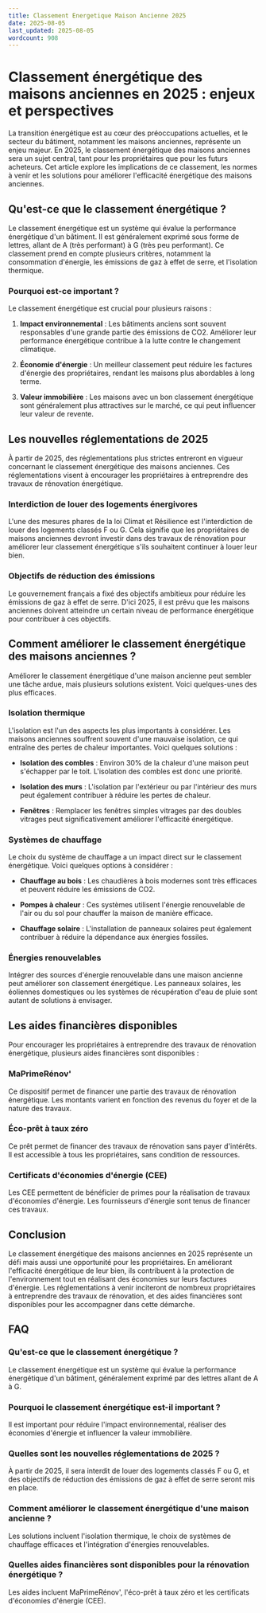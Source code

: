 ```yaml
---
title: Classement Energetique Maison Ancienne 2025
date: 2025-08-05
last_updated: 2025-08-05
wordcount: 908
---
```


# Classement énergétique des maisons anciennes en 2025 : enjeux et perspectives

La transition énergétique est au cœur des préoccupations actuelles, et le secteur du bâtiment, notamment les maisons anciennes, représente un enjeu majeur. En 2025, le classement énergétique des maisons anciennes sera un sujet central, tant pour les propriétaires que pour les futurs acheteurs. Cet article explore les implications de ce classement, les normes à venir et les solutions pour améliorer l'efficacité énergétique des maisons anciennes.

## Qu'est-ce que le classement énergétique ?

Le classement énergétique est un système qui évalue la performance énergétique d'un bâtiment. Il est généralement exprimé sous forme de lettres, allant de A (très performant) à G (très peu performant). Ce classement prend en compte plusieurs critères, notamment la consommation d'énergie, les émissions de gaz à effet de serre, et l'isolation thermique.

### Pourquoi est-ce important ?

Le classement énergétique est crucial pour plusieurs raisons :

1. **Impact environnemental** : Les bâtiments anciens sont souvent responsables d'une grande partie des émissions de CO2. Améliorer leur performance énergétique contribue à la lutte contre le changement climatique.
   
2. **Économie d'énergie** : Un meilleur classement peut réduire les factures d'énergie des propriétaires, rendant les maisons plus abordables à long terme.

3. **Valeur immobilière** : Les maisons avec un bon classement énergétique sont généralement plus attractives sur le marché, ce qui peut influencer leur valeur de revente.

## Les nouvelles réglementations de 2025

À partir de 2025, des réglementations plus strictes entreront en vigueur concernant le classement énergétique des maisons anciennes. Ces réglementations visent à encourager les propriétaires à entreprendre des travaux de rénovation énergétique.

### Interdiction de louer des logements énergivores

L'une des mesures phares de la loi Climat et Résilience est l'interdiction de louer des logements classés F ou G. Cela signifie que les propriétaires de maisons anciennes devront investir dans des travaux de rénovation pour améliorer leur classement énergétique s'ils souhaitent continuer à louer leur bien.

### Objectifs de réduction des émissions

Le gouvernement français a fixé des objectifs ambitieux pour réduire les émissions de gaz à effet de serre. D'ici 2025, il est prévu que les maisons anciennes doivent atteindre un certain niveau de performance énergétique pour contribuer à ces objectifs.

## Comment améliorer le classement énergétique des maisons anciennes ?

Améliorer le classement énergétique d'une maison ancienne peut sembler une tâche ardue, mais plusieurs solutions existent. Voici quelques-unes des plus efficaces.

### Isolation thermique

L'isolation est l'un des aspects les plus importants à considérer. Les maisons anciennes souffrent souvent d'une mauvaise isolation, ce qui entraîne des pertes de chaleur importantes. Voici quelques solutions :

- **Isolation des combles** : Environ 30% de la chaleur d'une maison peut s'échapper par le toit. L'isolation des combles est donc une priorité.
  
- **Isolation des murs** : L'isolation par l'extérieur ou par l'intérieur des murs peut également contribuer à réduire les pertes de chaleur.

- **Fenêtres** : Remplacer les fenêtres simples vitrages par des doubles vitrages peut significativement améliorer l'efficacité énergétique.

### Systèmes de chauffage

Le choix du système de chauffage a un impact direct sur le classement énergétique. Voici quelques options à considérer :

- **Chauffage au bois** : Les chaudières à bois modernes sont très efficaces et peuvent réduire les émissions de CO2.

- **Pompes à chaleur** : Ces systèmes utilisent l'énergie renouvelable de l'air ou du sol pour chauffer la maison de manière efficace.

- **Chauffage solaire** : L'installation de panneaux solaires peut également contribuer à réduire la dépendance aux énergies fossiles.

### Énergies renouvelables

Intégrer des sources d'énergie renouvelable dans une maison ancienne peut améliorer son classement énergétique. Les panneaux solaires, les éoliennes domestiques ou les systèmes de récupération d'eau de pluie sont autant de solutions à envisager.

## Les aides financières disponibles

Pour encourager les propriétaires à entreprendre des travaux de rénovation énergétique, plusieurs aides financières sont disponibles :

### MaPrimeRénov'

Ce dispositif permet de financer une partie des travaux de rénovation énergétique. Les montants varient en fonction des revenus du foyer et de la nature des travaux.

### Éco-prêt à taux zéro

Ce prêt permet de financer des travaux de rénovation sans payer d'intérêts. Il est accessible à tous les propriétaires, sans condition de ressources.

### Certificats d'économies d'énergie (CEE)

Les CEE permettent de bénéficier de primes pour la réalisation de travaux d'économies d'énergie. Les fournisseurs d'énergie sont tenus de financer ces travaux.

## Conclusion

Le classement énergétique des maisons anciennes en 2025 représente un défi mais aussi une opportunité pour les propriétaires. En améliorant l'efficacité énergétique de leur bien, ils contribuent à la protection de l'environnement tout en réalisant des économies sur leurs factures d'énergie. Les réglementations à venir inciteront de nombreux propriétaires à entreprendre des travaux de rénovation, et des aides financières sont disponibles pour les accompagner dans cette démarche.

## FAQ

### Qu'est-ce que le classement énergétique ?

Le classement énergétique est un système qui évalue la performance énergétique d'un bâtiment, généralement exprimé par des lettres allant de A à G.

### Pourquoi le classement énergétique est-il important ?

Il est important pour réduire l'impact environnemental, réaliser des économies d'énergie et influencer la valeur immobilière.

### Quelles sont les nouvelles réglementations de 2025 ?

À partir de 2025, il sera interdit de louer des logements classés F ou G, et des objectifs de réduction des émissions de gaz à effet de serre seront mis en place.

### Comment améliorer le classement énergétique d'une maison ancienne ?

Les solutions incluent l'isolation thermique, le choix de systèmes de chauffage efficaces et l'intégration d'énergies renouvelables.

### Quelles aides financières sont disponibles pour la rénovation énergétique ?

Les aides incluent MaPrimeRénov', l'éco-prêt à taux zéro et les certificats d'économies d'énergie (CEE).